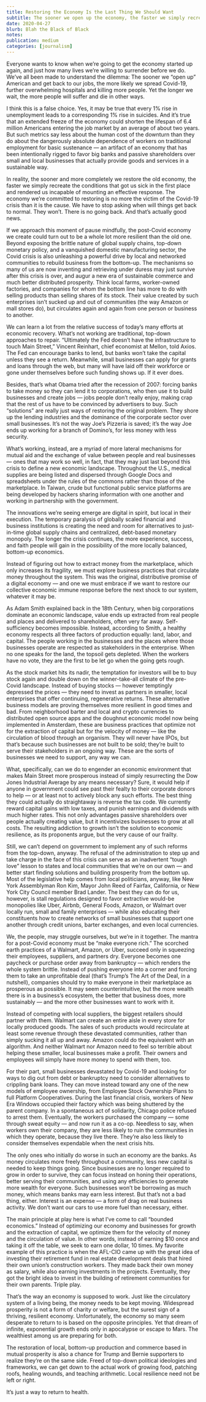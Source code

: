 ```yaml
---
title: Restoring the Economy Is the Last Thing We Should Want
subtitle: The sooner we open up the economy, the faster we simply recreate what got us into this mess. It’s time for a radical shift.
date: 2020-04-27
blurb: Blah the Black of Black 
notes: 
publication: medium
categories: [journalism]
---
```


Everyone wants to know when we’re going to get the economy started up again, and just how many lives we’re willing to surrender before we do. We’ve all been made to understand the dilemma: The sooner we “open up” American and get back to our jobs, the more likely we spread Covid-19, further overwhelming hospitals and killing more people. Yet the longer we wait, the more people will suffer and die in other ways.

I think this is a false choice. Yes, it may be true that every 1% rise in unemployment leads to a corresponding 1% rise in suicides. And it’s true that an extended freeze of the economy could shorten the lifespan of 6.4 million Americans entering the job market by an average of about two years. But such metrics say less about the human cost of the downturn than they do about the dangerously absolute dependence of workers on traditional employment for basic sustenance — an artifact of an economy that has been intentionally rigged to favor big banks and passive shareholders over small and local businesses that actually provide goods and services in a sustainable way.

In reality, the sooner and more completely we restore the old economy, the faster we simply recreate the conditions that got us sick in the first place and rendered us incapable of mounting an effective response. The economy we’re committed to restoring is no more the victim of the Covid-19 crisis than it is the cause. We have to stop asking when will things get back to normal. They won’t. There is no going back. And that’s actually good news.

If we approach this moment of pause mindfully, the post-Covid economy we create could turn out to be a whole lot more resilient than the old one. Beyond exposing the brittle nature of global supply chains, top-down monetary policy, and a vanquished domestic manufacturing sector, the Covid crisis is also unleashing a powerful drive by local and networked communities to rebuild business from the bottom-up. The mechanisms so many of us are now inventing and retrieving under duress may just survive after this crisis is over, and augur a new era of sustainable commerce and much better distributed prosperity. Think local farms, worker-owned factories, and companies for whom the bottom line has more to do with selling products than selling shares of its stock. Their value created by such enterprises isn’t sucked up and out of communities (the way Amazon or mall stores do), but circulates again and again from one person or business to another.

We can learn a lot from the relative success of today’s many efforts at economic recovery. What’s not working are traditional, top-down approaches to repair. “Ultimately the Fed doesn’t have the infrastructure to touch Main Street,” Vincent Reinhart, chief economist at Mellon, told Axios. The Fed can encourage banks to lend, but banks won’t take the capital unless they see a return. Meanwhile, small businesses can apply for grants and loans through the web, but many will have laid off their workforce or gone under themselves before such funding shows up. If it ever does.

Besides, that’s what Obama tried after the recession of 2007: forcing banks to take money so they can lend it to corporations, who then use it to build businesses and create jobs — jobs people don’t really enjoy, making crap that the rest of us have to be convinced by advertisers to buy. Such “solutions” are really just ways of restoring the original problem. They shore up the lending industries and the dominance of the corporate sector over small businesses. It’s not the way Joe’s Pizzeria is saved; it’s the way Joe ends up working for a branch of Domino’s, for less money with less security.

What’s working, instead, are a myriad of more lateral mechanisms for mutual aid and the exchange of value between people and real businesses — ones that may work so well, in fact, that they may just last beyond this crisis to define a new economic landscape. Throughout the U.S., medical supplies are being listed and dispersed through Google Docs and spreadsheets under the rules of the commons rather than those of the marketplace. In Taiwan, crude but functional public service platforms are being developed by hackers sharing information with one another and working in partnership with the government.

The innovations we’re seeing emerge are digital in spirit, but local in their execution. The temporary paralysis of globally scaled financial and business institutions is creating the need and room for alternatives to just-in-time global supply chains and centralized, debt-based monetary monopoly. The longer the crisis continues, the more experience, success, and faith people will gain in the possibility of the more locally balanced, bottom-up economics.

Instead of figuring out how to extract money from the marketplace, which only increases its fragility, we must explore business practices that circulate money throughout the system. This was the original, distributive promise of a digital economy — and one we must embrace if we want to restore our collective economic immune response before the next shock to our system, whatever it may be.

As Adam Smith explained back in the 18th Century, when big corporations dominate an economic landscape, value ends up extracted from real people and places and delivered to shareholders, often very far away. Self-sufficiency becomes impossible. Instead, according to Smith, a healthy economy respects all three factors of production equally: land, labor, and capital. The people working in the businesses and the places where those businesses operate are respected as stakeholders in the enterprise. When no one speaks for the land, the topsoil gets depleted. When the workers have no vote, they are the first to be let go when the going gets rough.

As the stock market hits its nadir, the temptation for investors will be to buy stock again and double down on the winner-take-all climate of the pre-Covid landscape. Instead of buying stocks — however temptingly depressed the prices — they need to invest as partners in smaller, local enterprises that offer continuing, regenerative returns. These alternative business models are proving themselves more resilient in good times and bad. From neighborhood barter and local and crypto currencies to distributed open source apps and the doughnut economic model now being implemented in Amsterdam, these are business practices that optimize not for the extraction of capital but for the velocity of money — like the circulation of blood through an organism. They will never have IPOs, but that’s because such businesses are not built to be sold; they’re built to serve their stakeholders in an ongoing way. These are the sorts of businesses we need to support, any way we can.

What, specifically, can we do to engender an economic environment that makes Main Street more prosperous instead of simply resurrecting the Dow Jones Industrial Average by any means necessary? Sure, it would help if anyone in government could see past their fealty to their corporate donors to help — or at least not to actively block any such efforts. The best thing they could actually do straightaway is reverse the tax code. We currently reward capital gains with low taxes, and punish earnings and dividends with much higher rates. This not only advantages passive shareholders over people actually creating value, but it incentivizes businesses to grow at all costs. The resulting addiction to growth isn’t the solution to economic resilience, as its proponents argue, but the very cause of our frailty.

Still, we can’t depend on government to implement any of such reforms from the top-down, anyway. The refusal of the administration to step up and take charge in the face of this crisis can serve as an inadvertent “tough love” lesson to states and local communities that we’re on our own — and better start finding solutions and building prosperity from the bottom up. Most of the legislative help comes from local politicians, anyway, like New York Assemblyman Ron Kim, Mayor John Reed of Fairfax, California, or New York City Council member Brad Lander. The best they can do for us, however, is stall regulations designed to favor extractive would-be monopolies like Uber, Airbnb, General Foods, Amazon, or Walmart over locally run, small and family enterprises — while also educating their constituents how to create networks of small businesses that support one another through credit unions, barter exchanges, and even local currencies.

We, the people, may struggle ourselves, but we’re in it together. The mantra for a post-Covid economy must be “make everyone rich.” The scorched earth practices of a Walmart, Amazon, or Uber, succeed only in squeezing their employees, suppliers, and partners dry. Everyone becomes one paycheck or purchase order away from bankruptcy — which renders the whole system brittle. Instead of pushing everyone into a corner and forcing them to take an unprofitable deal (that’s Trump’s The Art of the Deal, in a nutshell), companies should try to make everyone in their marketplace as prosperous as possible. It may seem counterintuitive, but the more wealth there is in a business’s ecosystem, the better that business does, more sustainably — and the more other businesses want to work with it.

Instead of competing with local suppliers, the biggest retailers should partner with them. Walmart can create an entire aisle in every store for locally produced goods. The sales of such products would recirculate at least some revenue through these devastated communities, rather than simply sucking it all up and away. Amazon could do the equivalent with an algorithm. And neither Walmart nor Amazon need to feel so terrible about helping these smaller, local businesses make a profit. Their owners and employees will simply have more money to spend with them, too.

For their part, small businesses devastated by Covid-19 and looking for ways to dig out from debt or bankruptcy need to consider alternatives to crippling bank loans. They can move instead toward any one of the new models of employee ownership, from Employee Stock Ownership Plans to full Platform Cooperatives. During the last financial crisis, workers of New Era Windows occupied their factory which was being shuttered by the parent company. In a spontaneous act of solidarity, Chicago police refused to arrest them. Eventually, the workers purchased the company — some through sweat equity — and now run it as a co-op. Needless to say, when workers own their company, they are less likely to ruin the communities in which they operate, because they live there. They’re also less likely to consider themselves expendable when the next crisis hits.

The only ones who initially do worse in such an economy are the banks. As money circulates more freely throughout a community, less new capital is needed to keep things going. Since businesses are no longer required to grow in order to survive, they can focus instead on honing their operations, better serving their communities, and using any efficiencies to generate more wealth for everyone. Such businesses won’t be borrowing as much money, which means banks may earn less interest. But that’s not a bad thing, either. Interest is an expense — a form of drag on real business activity. We don’t want our cars to use more fuel than necessary, either.

The main principle at play here is what I’ve come to call “bounded economics.” Instead of optimizing our economy and businesses for growth and the extraction of capital, we optimize them for the velocity of money and the circulation of value. In other words, instead of earning $10 once and taking it off the table, we seek to earn one dollar, 10 times. My favorite example of this practice is when the AFL-CIO came up with the great idea of investing their retirement fund in real estate development deals that hired their own union’s construction workers. They made back their own money as salary, while also earning investments in the projects. Eventually, they got the bright idea to invest in the building of retirement communities for their own parents. Triple play.

That’s the way an economy is supposed to work. Just like the circulatory system of a living being, the money needs to be kept moving. Widespread prosperity is not a form of charity or welfare, but the surest sign of a thriving, resilient economy. Unfortunately, the economy so many seem desperate to return to is based on the opposite principles. Yet that dream of infinite, exponential growth ends only in apocalypse or escape to Mars. The wealthiest among us are preparing for both.

The restoration of local, bottom-up production and commerce based in mutual prosperity is also a chance for Trump and Bernie supporters to realize they’re on the same side. Freed of top-down political ideologies and frameworks, we can get down to the actual work of growing food, patching roofs, healing wounds, and teaching arithmetic. Local resilience need not be left or right.

It’s just a way to return to health.
